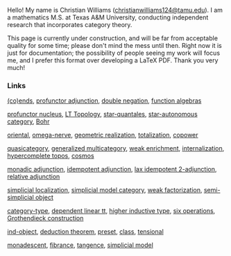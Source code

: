 Hello! My name is Christian Williams (christianwilliams124@tamu.edu). I am a mathematics M.S. at Texas A&M University, conducting independent research that incorporates category theory.

This page is currently under construction, and will be far from acceptable quality for some time; please don't mind the mess until then. Right now it is just for documentation; the possibility of people seeing my work will focus me, and I prefer this format over developing a LaTeX PDF. Thank you very much!

### Links ###
[(co)ends](https://ncatlab.org/nlab/show/end#examples), 
[profunctor adjunction](https://ncatlab.org/nlab/show/profunctor#comparing_fibrations_and_cofibrations), 
[double negation](https://ncatlab.org/nlab/show/dependent+linear+type+theory#FundamentalClasses), 
[function algebras](https://ncatlab.org/nlab/show/function+algebras+on+infinity-stacks)

[profunctor nucleus](https://ncatlab.org/nlab/show/nucleus+of+a+profunctor), 
[LT Topology](https://ncatlab.org/nlab/show/Lawvere-Tierney+topology), 
[star-quantales](https://ncatlab.org/nlab/show/quantale#quantales), 
[star-autonomous category](https://ncatlab.org/nlab/show/quantale#quantales), 
[Bohr](https://ncatlab.org/nlab/show/Bohr+topos)

[oriental](https://ncatlab.org/nlab/show/oriental), 
[omega-nerve](https://ncatlab.org/nlab/show/omega-nerve), 
[geometric realization](https://ncatlab.org/nlab/show/geometric+realization+of+simplicial+topological+spaces), 
[totalization](https://ncatlab.org/nlab/show/totalization), 
[copower](https://ncatlab.org/nlab/show/%28%E2%88%9E%2C1%29-limit)

[quasicategory](https://ncatlab.org/nlab/show/quasi-category), 
[generalized multicategory](https://ncatlab.org/nlab/show/generalized+multicategory), 
[weak enrichment](https://ncatlab.org/nlab/show/weak+enrichment), 
[internalization](https://ncatlab.org/nlab/show/internalization), 
[hypercomplete topos](https://ncatlab.org/nlab/show/hypercomplete+%28infinity%2C1%29-topos), 
[cosmos](https://ncatlab.org/nlab/show/cosmos#streets_second_definition)

[monadic adjunction](https://ncatlab.org/nlab/show/monadic+adjunction), 
[idempotent adjunction](https://ncatlab.org/nlab/show/idempotent+adjunction), 
[lax idempotent 2-adjunction](https://ncatlab.org/nlab/show/lax-idempotent+2-adjunction), 
[relative adjunction](https://ncatlab.org/nlab/show/relative+adjoint+functor)

[simplicial localization](https://ncatlab.org/nlab/show/simplicial+localization), 
[simplicial model category](https://ncatlab.org/nlab/show/simplicial+model+category), 
[weak factorization](https://ncatlab.org/nlab/show/weak+factorization+system), 
[semi-simplicial object](https://ncatlab.org/nlab/show/semi-simplicial+object)

[category-type](https://ncatlab.org/nlab/show/relation+between+type+theory+and+category+theory), 
[dependent linear tt](https://ncatlab.org/nlab/show/dependent+linear+type+theory), 
[higher inductive type](https://ncatlab.org/nlab/show/higher+inductive+type), 
[six operations](https://ncatlab.org/nlab/show/six+operations), 
[Grothendieck construction](https://ncatlab.org/nlab/show/Grothendieck+construction)

[ind-object](https://ncatlab.org/nlab/show/ind-object), 
[deduction theorem](https://ncatlab.org/nlab/show/deduction+theorem), 
[preset](https://ncatlab.org/nlab/show/preset), 
[class](https://ncatlab.org/nlab/show/proper+class), 
[tensional](https://ncatlab.org/nlab/show/type+theory#ExtensionalIntensional)

[monadescent](https://ncatlab.org/nlab/show/monadic+descent#ForCodomainFibs), 
[fibrance](https://ncatlab.org/nlab/show/category+of+fibrant+objects), 
[tangence](https://ncatlab.org/nlab/show/tangent+%28infinity%2C1%29-category), 
[simplicial model](https://ncatlab.org/nlab/show/model+structure+on+cosimplicial+simplicial+sets)
